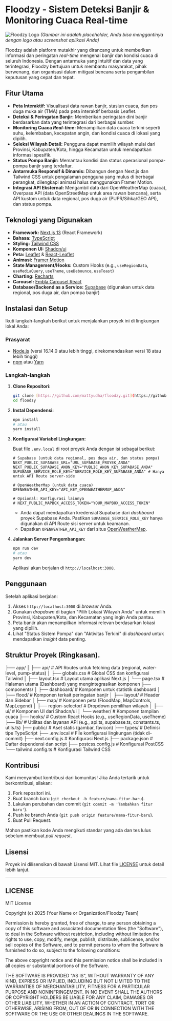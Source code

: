 # Floodzy - Sistem Deteksi Banjir & Monitoring Cuaca Real-time

![Floodzy Logo](https://raw.githubusercontent.com/mattyudha/floodzy/main/public/images/floodzy-logo.png)
*(Gambar ini adalah placeholder, Anda bisa menggantinya dengan logo atau screenshot aplikasi Anda)*

Floodzy adalah platform mutakhir yang dirancang untuk memberikan informasi dan peringatan *real-time* mengenai banjir dan kondisi cuaca di seluruh Indonesia. Dengan antarmuka yang intuitif dan data yang terintegrasi, Floodzy bertujuan untuk membantu masyarakat, pihak berwenang, dan organisasi dalam mitigasi bencana serta pengambilan keputusan yang cepat dan tepat.

## Fitur Utama

* **Peta Interaktif:** Visualisasi data rawan banjir, stasiun cuaca, dan pos duga muka air (TMA) pada peta interaktif berbasis Leaflet.
* **Deteksi & Peringatan Banjir:** Memberikan peringatan dini banjir berdasarkan data yang terintegrasi dari berbagai sumber.
* **Monitoring Cuaca *Real-time*:** Menampilkan data cuaca terkini seperti suhu, kelembaban, kecepatan angin, dan kondisi cuaca di lokasi yang dipilih.
* **Seleksi Wilayah Detail:** Pengguna dapat memilih wilayah mulai dari Provinsi, Kabupaten/Kota, hingga Kecamatan untuk mendapatkan informasi spesifik.
* **Status Pompa Banjir:** Memantau kondisi dan status operasional pompa-pompa banjir yang terdaftar.
* **Antarmuka Responsif & Dinamis:** Dibangun dengan Next.js dan Tailwind CSS untuk pengalaman pengguna yang mulus di berbagai perangkat, dilengkapi animasi halus menggunakan Framer Motion.
* **Integrasi API Eksternal:** Mengambil data dari OpenWeatherMap (cuaca), Overpass API (data OpenStreetMap untuk area rawan bencana), serta API kustom untuk data regional, pos duga air (PUPR/Sihka/GEO API), dan status pompa.

## Teknologi yang Digunakan

* **Framework:** [Next.js 13](https://nextjs.org/) (React Framework)
* **Bahasa:** [TypeScript](https://www.typescriptlang.org/)
* **Styling:** [Tailwind CSS](https://tailwindcss.com/)
* **Komponen UI:** [Shadcn/ui](https://ui.shadcn.com/)
* **Peta:** [Leaflet](https://leafletjs.com/) & [React-Leaflet](https://react-leaflet.js.org/)
* **Animasi:** [Framer Motion](https://www.framer.com/motion/)
* **State Management/Hooks:** Custom Hooks (e.g., `useRegionData`, `useMediaQuery`, `useTheme`, `useDebounce`, `useToast`)
* **Charting:** [Recharts](https://recharts.org/en-US/)
* **Carousel:** [Embla Carousel React](https://www.embla-carousel.com/docs/get-started/react/)
* **Database/Backend as a Service:** [Supabase](https://supabase.io/) (digunakan untuk data regional, pos duga air, dan pompa banjir)

## Instalasi dan Setup

Ikuti langkah-langkah berikut untuk menjalankan proyek ini di lingkungan lokal Anda:

### Prasyarat

* [Node.js](https://nodejs.org/en/) (versi 16.14.0 atau lebih tinggi, direkomendasikan versi 18 atau lebih tinggi)
* [npm](https://www.npmjs.com/) atau [Yarn](https://yarnpkg.com/)

### Langkah-langkah

1.  **Clone Repositori:**

    ```bash
    git clone [https://github.com/mattyudha/floodzy.git](https://github.com/mattyudha/floodzy.git)
    cd floodzy
    ```

2.  **Instal Dependensi:**

    ```bash
    npm install
    # atau
    yarn install
    ```

3.  **Konfigurasi Variabel Lingkungan:**

    Buat file `.env.local` di root proyek Anda dengan isi sebagai berikut:

    ```env
    # Supabase (untuk data regional, pos duga air, dan status pompa)
    NEXT_PUBLIC_SUPABASE_URL="URL_SUPABASE_PROYEK_ANDA"
    NEXT_PUBLIC_SUPABASE_ANON_KEY="PUBLIC_ANON_KEY_SUPABASE_ANDA"
    SUPABASE_SERVICE_ROLE_KEY="SERVICE_ROLE_KEY_SUPABASE_ANDA" # Hanya untuk API Route server-side

    # OpenWeatherMap (untuk data cuaca)
    OPENWEATHER_API_KEY="API_KEY_OPENWEATHERMAP_ANDA"

    # Opsional: Konfigurasi lainnya
    # NEXT_PUBLIC_MAPBOX_ACCESS_TOKEN="YOUR_MAPBOX_ACCESS_TOKEN"
    ```

    * Anda dapat mendapatkan kredensial Supabase dari *dashboard* proyek Supabase Anda. Pastikan `SUPABASE_SERVICE_ROLE_KEY` hanya digunakan di API Route sisi server untuk keamanan.
    * Dapatkan `OPENWEATHER_API_KEY` dari situs [OpenWeatherMap](https://openweathermap.org/api).

4.  **Jalankan Server Pengembangan:**

    ```bash
    npm run dev
    # atau
    yarn dev
    ```

    Aplikasi akan berjalan di `http://localhost:3000`.

## Penggunaan

Setelah aplikasi berjalan:

1.  Akses `http://localhost:3000` di *browser* Anda.
2.  Gunakan *dropdown* di bagian "Pilih Lokasi Wilayah Anda" untuk memilih Provinsi, Kabupaten/Kota, dan Kecamatan yang ingin Anda pantau.
3.  Peta banjir akan menampilkan informasi relevan berdasarkan lokasi yang dipilih.
4.  Lihat "Status Sistem Pompa" dan "Aktivitas Terkini" di *dashboard* untuk mendapatkan *insight* data penting.

## Struktur Proyek (Ringkasan).
├── app/
│   ├── api/                  # API Routes untuk fetching data (regional, water-level, pump-status)
│   ├── globals.css           # Global CSS dan konfigurasi Tailwind
│   ├── layout.tsx            # Layout utama aplikasi Next.js
│   └── page.tsx              # Halaman utama (Dashboard) yang mengintegrasikan komponen
├── components/
│   ├── dashboard/            # Komponen untuk statistik dashboard
│   ├── flood/                # Komponen terkait peringatan banjir
│   ├── layout/               # Header dan Sidebar
│   ├── map/                  # Komponen peta (FloodMap, MapControls, MapLegend)
│   ├── region-selector/      # Dropdown pemilihan wilayah
│   ├── ui/                   # Komponen UI dari Shadcn/ui
│   └── weather/              # Komponen tampilan cuaca
├── hooks/                    # Custom React Hooks (e.g., useRegionData, useTheme)
├── lib/                      # Utilitas dan layanan API (e.g., api.ts, supabase.ts, constants.ts, utils.ts)
├── public/                   # Aset statis (gambar, favicon)
├── types/                    # Definisi tipe TypeScript
├── .env.local                # File konfigurasi lingkungan (tidak di-commit)
├── next.config.js            # Konfigurasi Next.js
├── package.json              # Daftar dependensi dan script
├── postcss.config.js         # Konfigurasi PostCSS
└── tailwind.config.ts        # Konfigurasi Tailwind CSS


## Kontribusi

Kami menyambut kontribusi dari komunitas! Jika Anda tertarik untuk berkontribusi, silakan:

1.  Fork repositori ini.
2.  Buat branch baru (`git checkout -b feature/nama-fitur-baru`).
3.  Lakukan perubahan dan commit (`git commit -m 'Tambahkan fitur baru'`).
4.  Push ke branch Anda (`git push origin feature/nama-fitur-baru`).
5.  Buat Pull Request.

Mohon pastikan kode Anda mengikuti standar yang ada dan tes lulus sebelum membuat *pull request*.

## Lisensi

Proyek ini dilisensikan di bawah Lisensi MIT. Lihat file [LICENSE](#license) untuk detail lebih lanjut.

---

## LICENSE

MIT License

Copyright (c) 2025 [Your Name or Organization/Floodzy Team]

Permission is hereby granted, free of charge, to any person obtaining a copy
of this software and associated documentation files (the "Software"), to deal
in the Software without restriction, including without limitation the rights
to use, copy, modify, merge, publish, distribute, sublicense, and/or sell
copies of the Software, and to permit persons to whom the Software is
furnished to do so, subject to the following conditions:

The above copyright notice and this permission notice shall be included in all
copies or substantial portions of the Software.

THE SOFTWARE IS PROVIDED "AS IS", WITHOUT WARRANTY OF ANY KIND, EXPRESS OR
IMPLIED, INCLUDING BUT NOT LIMITED TO THE WARRANTIES OF MERCHANTABILITY,
FITNESS FOR A PARTICULAR PURPOSE AND NONINFRINGEMENT. IN NO EVENT SHALL THE
AUTHORS OR COPYRIGHT HOLDERS BE LIABLE FOR ANY CLAIM, DAMAGES OR OTHER
LIABILITY, WHETHER IN AN ACTION OF CONTRACT, TORT OR OTHERWISE, ARISING FROM,
OUT OF OR IN CONNECTION WITH THE SOFTWARE OR THE USE OR OTHER DEALINGS IN THE
SOFTWARE.
